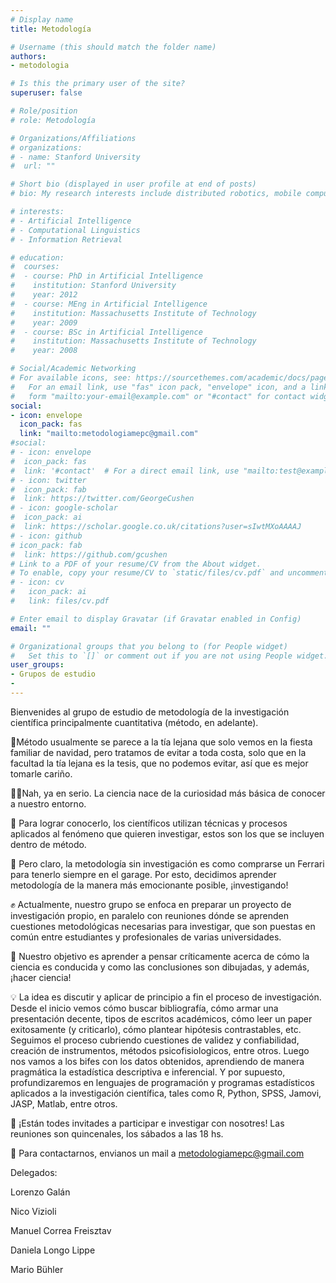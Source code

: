 ```yaml
---
# Display name
title: Metodología

# Username (this should match the folder name)
authors:
- metodologia

# Is this the primary user of the site?
superuser: false

# Role/position
# role: Metodología

# Organizations/Affiliations
# organizations:
# - name: Stanford University
#  url: ""

# Short bio (displayed in user profile at end of posts)
# bio: My research interests include distributed robotics, mobile computing and programmable matter.

# interests:
# - Artificial Intelligence
# - Computational Linguistics
# - Information Retrieval

# education:
#  courses:
#  - course: PhD in Artificial Intelligence
#    institution: Stanford University
#    year: 2012
#  - course: MEng in Artificial Intelligence
#    institution: Massachusetts Institute of Technology
#    year: 2009
#  - course: BSc in Artificial Intelligence
#    institution: Massachusetts Institute of Technology
#    year: 2008

# Social/Academic Networking
# For available icons, see: https://sourcethemes.com/academic/docs/page-builder/#icons
#   For an email link, use "fas" icon pack, "envelope" icon, and a link in the
#   form "mailto:your-email@example.com" or "#contact" for contact widget.
social:
- icon: envelope
  icon_pack: fas
  link: "mailto:metodologiamepc@gmail.com"
#social:
# - icon: envelope
#  icon_pack: fas
#  link: '#contact'  # For a direct email link, use "mailto:test@example.org".
# - icon: twitter
#  icon_pack: fab
#  link: https://twitter.com/GeorgeCushen
# - icon: google-scholar
#  icon_pack: ai
#  link: https://scholar.google.co.uk/citations?user=sIwtMXoAAAAJ
# - icon: github
# icon_pack: fab
#  link: https://github.com/gcushen
# Link to a PDF of your resume/CV from the About widget.
# To enable, copy your resume/CV to `static/files/cv.pdf` and uncomment the lines below.
# - icon: cv
#   icon_pack: ai
#   link: files/cv.pdf

# Enter email to display Gravatar (if Gravatar enabled in Config)
email: ""

# Organizational groups that you belong to (for People widget)
#   Set this to `[]` or comment out if you are not using People widget.
user_groups:
- Grupos de estudio
-
---
```

Bienvenides al grupo de estudio de metodología de la investigación científica principalmente cuantitativa (método, en adelante).

👵Método usualmente se parece a la tía lejana que solo vemos en la fiesta familiar de navidad, pero tratamos de evitar a toda costa, solo que en la facultad la tía lejana es la tesis, que no podemos evitar, así que es mejor tomarle cariño.

👩‍🔬Nah, ya en serio. La ciencia nace de la curiosidad más básica de conocer a nuestro entorno.

🔎 Para lograr conocerlo, los científicos utilizan técnicas y procesos aplicados al fenómeno que quieren investigar, estos son los que se incluyen dentro de método.

🚗 Pero claro, la metodología sin investigación es como comprarse un Ferrari para tenerlo siempre en el garage. Por esto, decidimos aprender metodología de la manera más emocionante posible, ¡investigando!

✊ Actualmente, nuestro grupo se enfoca en preparar un proyecto de investigación propio, en paralelo con reuniones dónde se aprenden cuestiones metodológicas necesarias para investigar, que son puestas en común entre estudiantes y profesionales de varias universidades.

🎯 Nuestro objetivo es aprender a pensar críticamente acerca de cómo la ciencia es conducida y como las conclusiones son dibujadas, y además, ¡hacer ciencia!

💡 La idea es discutir y aplicar de principio a fin el proceso de investigación. Desde el inicio vemos cómo buscar bibliografía, cómo armar una presentación decente, tipos de escritos académicos, cómo leer un paper exitosamente (y criticarlo), cómo plantear hipótesis contrastables, etc. Seguimos el proceso cubriendo cuestiones de validez y confiabilidad, creación de instrumentos, métodos psicofisiologicos, entre otros. Luego nos vamos a los bifes con los datos obtenidos, aprendiendo de manera pragmática la estadística descriptiva e inferencial. Y por supuesto, profundizaremos en lenguajes de programación y programas estadísticos aplicados a la investigación científica, tales como R, Python, SPSS, Jamovi, JASP, Matlab, entre otros.

📢 ¡Están todes invitades a participar e investigar con nosotres! Las reuniones son quincenales, los sábados a las 18 hs.

📧 Para contactarnos, envianos un mail a metodologiamepc@gmail.com

Delegados:

Lorenzo Galán

Nico Vizioli

Manuel Correa Freisztav

Daniela Longo Lippe

Mario Bühler
